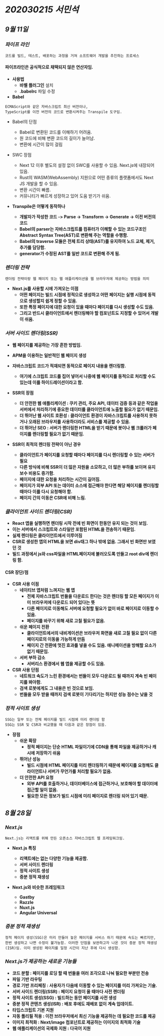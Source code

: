# *202030215 서민석*

## *9월 11일*
### *파이프 라인*
```
코드를 빌드, 테스트, 배포하는 과정을 거쳐 소프트웨어 개발을 추진하는 프로세스
```
#### 파이프라인은 공식적으로 채택되지 않은 연산자임.
* **사용법**
    * **바벨 플러그인** 설치
    * **.babelrc** 파일 수정
* **Babel**
```
ECMAScript와 같은 자바스크립트 최신 버전이나,
TypeScript를 이전 버전의 코드로 변환시켜주는 Transpile 도구임.
```

* Babel의 단점
    * Babel로 변환된 코드를 이해하기 어려움.
    * 원 코드에 비해 변환 코드의 길이가 늘어남.
    * 변환에 시간이 많이 걸림
* SWC 장점
    * Next 12 이후 별도의 설정 없이 SWC를 사용할 수 있음. Next.js에 내장되어 있음.
    * Rust의 WASM(WebAssembly) 지원으로 어떤 종류의 플랫폼에서도 Next JS 개발을 할 수 있음.
    * 변환 시간이 빠름.
    * 커뮤니티가 빠르게 성장하고 있어 도움 받기가 쉬움.

* **Transpile은 어떻게 동작하나**
    * **개발자가 작성한 코드 -> Parse -> Transform -> Generate -> 이전 버전의 코드**
    * **Babel의 parser는 자바스크립트를 컴퓨터가 이해할 수 있는 코드구조인 Abstract Syntax Tree(AST)로 변환해 주는 역할을 수행함.**
    * **Babel의 traverse 모듈은 전체 트리 상태(AST)를 유지하여 노드 교체, 제거, 추가를 담당함.**
    * **generator가 수정된 AST를 일반 코드로 변환해 주게 됨.**
### *렌더링 전략*
```
렌더링 전략이랑 웹 페이지 또는 웹 애플리케이션을 웹 브라우저에 제공하는 방법을 의미
```
* **Next.js를 사용할 시에 가져오는 이점**
    * **어떤 페이지는 빌드 시점에 정적으로 생성하고 어떤 페이지는 실행 시점에 동적으로 생성할지 쉽게 정할 수 있음.**
    * **또한 특정 페이지에 대한 요청이 있을 때마다 페이지를 다시 생성할 수도 있음.**
    * **그리고 반드시 클라이언트에서 렌더링해야 할 컴포넌트도 지정할 수 있어서 개발이 쉬움.**
### *서버 사이드 렌더링(SSR)*
* **웹 페이지를 제공하는 가장 흔한 방법임.**
* **APM을 이용하는 일반적인 웹 페이지 생성**
* **자바스크립트 코드가 적재되면 동적으로 페이지 내용을 렌더링함.**
    * **여기에 스크립트 코드를 집어 넣어서 나중에 웹 페이지를 동적으로 처리할 수도 있는데 이를 하이드레이션이라고 함.**

* **SSR의 장점**
    * **더 안전한 웹 애플리케이션 : 쿠키 관리, 주요 API, 데이터 검증 등과 같은 작업을 서버에서 처리하기에 중요한 데이터를 클라이언트에 노출할 필요가 없기 때문임.**
    * **더 뛰어난 웹 사이트 호환성 : 클라이언트 환경이 자바스크립트를 사용하지 못하거나 오래된 브라우저를 사용하더라도 서비스를 제공할 수 있음.**
    * **더 뛰어난 SEO : 서버가 렌더링한 HTML을 받기 때문에 봇이나 웹 크롤러가 페이지를 렌더링할 필요가 없기 때문임.**
* **SSR이 최적의 렌더링 전략이 아닌 경우**
    * **클라이언트가 페이지를 요청할 때마다 페이지를 다시 렌더링할 수 있는 서버가 필요**
    * **다른 방식에 비해 SSR이 더 많은 자원을 소모하고, 더 많은 부하를 보이며 유지 보수 비용도 증가함.**
    * **페이지에 대한 요청을 처리하는 시간이 길어짐.**
    * **페이지가 외부 API 또는 데이터 소스에 접근해야 한다면 해당 페이지를 렌더링할 때마다 이를 다시 요청해야 함.**
    * **페이지 간의 이동은 CSR에 비해 느림.**
### *클라이언트 사이드 렌더링(CSR)*
* **React 앱을 실행하면 렌더링 시작 전에 빈 화면이 한동안 유지 되는 것이 보임.**
* **이는 서버에서 스크립트와 스타일만 포함된 HTML을 전송하기 때문임.**
* **실제 렌더링은 클라이언트에서 이루어짐**
* **CSR로 생성한 앱의 HTML을 보면 div태그 하나 밖에 없음. 그래서 빈 화면만 보였던 것**
* **빌드 과정에서 js와 css파일을 HTML페이지에 불러오도록 만들고 root div에 렌더링 함.**
#### CSR 장단/점
* **CSR 사용 이점**
    * **네이티브 앱처럼 느껴지는 웹 앱**
        * **전체 자바스크립트 번들을 다운로드 한다는 것은 렌더링 할 모든 페이지가 이미 브라우저에 다운로드 되어 있다는 뜻**
        * **다른 페이지로 이동해도 서버에 요청할 필요가 없이 바로 페이지로 이동할 수 있음.**
        * **페이지를 바꾸기 위해 새로 고칠 필요가 없음.**
    * **쉬운 페이지 전환**
        * **클라이언트에서의 내비게이션은 브라우저 화면을 새로 고칠 필요 없이 다른 페이지로의 이동을 가능하게 만듬**
        * **페이지 간 전환에 멋진 효과를 넣을 수도 있음. 애니메이션을 방해할 요소가 없기 때문임.**
    * **서버 부하 감소**
        * **서버리스 환경에서 웹 앱을 제공할 수도 있음.**
* **CSR 사용 단점**
    * **네트워크 속도가 느린 환경에서는 번들이 모두 다운로드 될 때까지 계속 빈 페이지를 봐야함.**
    * **검색 로봇에게도 그 내용은 빈 것으로 보임.**
    * **번들을 모두 받을 때까지 검색 로봇이 기다리기는 하지만 성능 점수는 낮을 것**
### *정적 사이트 생성*
```
SSG는 일부 또는 전체 페이지를 빌드 시점에 미리 렌더링 함
SSG는 SSR 및 CSR과 비교했을 때 다음과 같은 장점이 있음.
```
* **장점**
    * **쉬운 확장**
        * **정적 페이지는 단순 HTML 파일이기에 CDN을 통해 파일을 제공하거나 캐시에 저장하기 쉬움**
    * **뛰어난 성능**
        * **빌드 시점에 HTML 페이지를 미리 렌더링하기 때문에 페이지를 요청해도 클라이언트나 서버가 무언가를 처리할 필요가 없음.**
    * **더 안전한 API 요청**
        * **외부 API를 호출하거나, 데이터베이스에 접근하거나, 보호해야 할 데이터에 접근할 일이 없음.**
        * **필요한 모든 정보가 빌드 시점에 미리 페이지로 렌더링 되어 있기 때문.**
## *8월 28일*

### *Next.js*
```
Next.js는 리액트를 위해 만든 오픈소스 자바스크립트 웹 프레임워크임.
```
* **Next.js 특징**

    * **리액트에는 없는 다양한 기능을 제공함.**
    * **서버 사이드 렌더링**
    * **정적 사이트 생성**
    * **증분 정적 재생성**

* **Next.js와 비슷한 프레임워크**

    * **Gastby**
    * **Razzle**
    * **Nuxt.js**
    * **Angular Universal**
    
### *증분 정적 재생성*
```
정적 페이지 생성(SSG)은 미리 만들어 놓은 페이지를 서비스 하기 때문에 속도는 빠르지만,
한번 생성하고 나면 수정이 불가능함. 이러한 단점을 보완하고자 나온 것이 증분 정적 재생성
(ISR)임. 이미 생성된 페이지를 일정 시간이 지난 후에 다시 생성함.
```
### *Next.js가 제공하는 새로운 기능들*
* **코드 분할 : 페이지를 로딩 할 때 번들을 여러 조각으로 나눠 필요한 부분만 전송**
* **파일 기반 라우팅**
* **경로 기반 프리페칭 : 사용자가 다음에 이동할 수 있는 페이지를 미리 가져오는 기술.**
* **서버 사이드 렌더링(SSR) : 페이지 요청이 올 때마다 사전 렌더링**
* **정적 사이트 생성(SSG) : 빌드하는 동안 페이지를 사전 생성**
* **증분 정적 콘텐츠 생성(ISR) : 배포 후에도 재배포 없이 계속 업데이트.**
* **타입스크립트 기본 지원**
* **자동 폴리필 적용 : 이전 브라우저에서 최신 기능을 제공하는 데 필요한 코드를 제공**
* **이미지 최적화 : Next/image 컴포넌트로 제공하는 이미지의 최적화 기술**
* **웹 애플리케이션의 국제화 지원 : 다국어 지원**